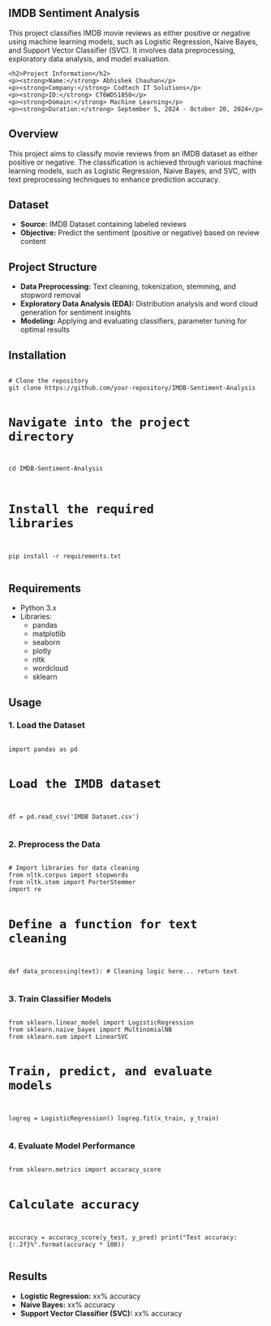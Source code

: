 <!DOCTYPE html>
<html lang="en">
<head>
    <meta charset="UTF-8">
    <title>IMDB Sentiment Analysis - README</title>
</head>
<body>

<!-- Project Information -->
<section>
    <h1>IMDB Sentiment Analysis</h1>
    <p>This project classifies IMDB movie reviews as either positive or negative using machine learning models, such as Logistic Regression, Naive Bayes, and Support Vector Classifier (SVC). It involves data preprocessing, exploratory data analysis, and model evaluation.</p>

    <h2>Project Information</h2>
    <p><strong>Name:</strong> Abhishek Chauhan</p>
    <p><strong>Company:</strong> Codtech IT Solutions</p>
    <p><strong>ID:</strong> CT6WDS1850</p>
    <p><strong>Domain:</strong> Machine Learning</p>
    <p><strong>Duration:</strong> September 5, 2024 - October 20, 2024</p>
</section>

<h2>Overview</h2>
<p>This project aims to classify movie reviews from an IMDB dataset as either positive or negative. The classification is achieved through various machine learning models, such as Logistic Regression, Naive Bayes, and SVC, with text preprocessing techniques to enhance prediction accuracy.</p>

<h2>Dataset</h2>
<ul>
    <li><strong>Source:</strong> IMDB Dataset containing labeled reviews</li>
    <li><strong>Objective:</strong> Predict the sentiment (positive or negative) based on review content</li>
</ul>

<h2>Project Structure</h2>
<ul>
    <li><strong>Data Preprocessing:</strong> Text cleaning, tokenization, stemming, and stopword removal</li>
    <li><strong>Exploratory Data Analysis (EDA):</strong> Distribution analysis and word cloud generation for sentiment insights</li>
    <li><strong>Modeling:</strong> Applying and evaluating classifiers, parameter tuning for optimal results</li>
</ul>

<h2>Installation</h2>
<pre><code>
# Clone the repository
git clone https://github.com/your-repository/IMDB-Sentiment-Analysis

# Navigate into the project directory
cd IMDB-Sentiment-Analysis

# Install the required libraries
pip install -r requirements.txt
</code></pre>

<h2>Requirements</h2>
<ul>
    <li>Python 3.x</li>
    <li>Libraries:
        <ul>
            <li>pandas</li>
            <li>matplotlib</li>
            <li>seaborn</li>
            <li>plotly</li>
            <li>nltk</li>
            <li>wordcloud</li>
            <li>sklearn</li>
        </ul>
    </li>
</ul>

<h2>Usage</h2>

<h3>1. Load the Dataset</h3>
<pre><code>
import pandas as pd

# Load the IMDB dataset
df = pd.read_csv('IMDB Dataset.csv')
</code></pre>

<h3>2. Preprocess the Data</h3>
<pre><code>
# Import libraries for data cleaning
from nltk.corpus import stopwords
from nltk.stem import PorterStemmer
import re

# Define a function for text cleaning
def data_processing(text):
    # Cleaning logic here...
    return text
</code></pre>

<h3>3. Train Classifier Models</h3>
<pre><code>
from sklearn.linear_model import LogisticRegression
from sklearn.naive_bayes import MultinomialNB
from sklearn.svm import LinearSVC

# Train, predict, and evaluate models
logreg = LogisticRegression()
logreg.fit(x_train, y_train)
</code></pre>

<h3>4. Evaluate Model Performance</h3>
<pre><code>
from sklearn.metrics import accuracy_score

# Calculate accuracy
accuracy = accuracy_score(y_test, y_pred)
print("Test accuracy: {:.2f}%".format(accuracy * 100))
</code></pre>

<h2>Results</h2>
<ul>
    <li><strong>Logistic Regression:</strong> xx% accuracy</li>
    <li><strong>Naive Bayes:</strong> xx% accuracy</li>
    <li><strong>Support Vector Classifier (SVC):</strong> xx% accuracy</li>
</ul>

</body>
</html>
